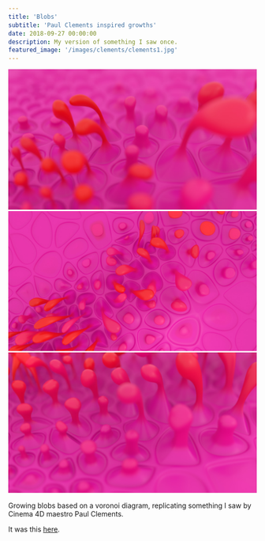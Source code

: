 ```yaml
---
title: 'Blobs'
subtitle: 'Paul Clements inspired growths'
date: 2018-09-27 00:00:00
description: My version of something I saw once.
featured_image: '/images/clements/clements1.jpg'
---
```


![Noodles](/images/clements/clements1.jpg)
![Noodles](/images/clements/clements2.jpg)
![Noodles](/images/clements/clements3.jpg)

Growing blobs based on a voronoi diagram, replicating something I saw by Cinema 4D maestro Paul Clements.

It was this [here](https://t.co/3F441GJj3B).